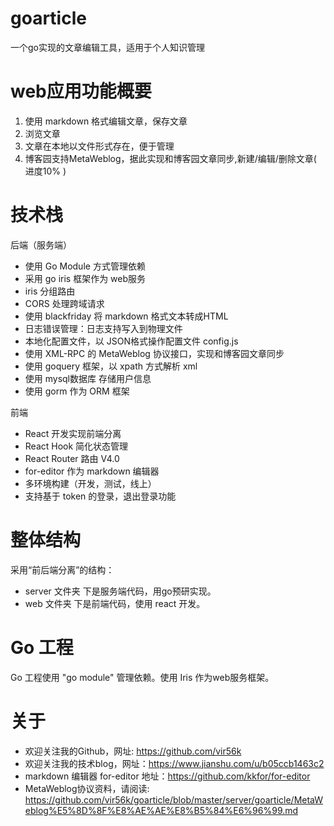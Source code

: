 # goarticle
一个go实现的文章编辑工具，适用于个人知识管理

# web应用功能概要
1. 使用 markdown 格式编辑文章，保存文章
2. 浏览文章
3. 文章在本地以文件形式存在，便于管理
4. 博客园支持MetaWeblog，据此实现和博客园文章同步,新建/编辑/删除文章( 进度10% )

# 技术栈
后端（服务端）
- 使用 Go Module 方式管理依赖
- 采用 go iris 框架作为 web服务
- iris 分组路由
- CORS 处理跨域请求
- 使用 blackfriday 将 markdown 格式文本转成HTML
- 日志错误管理：日志支持写入到物理文件
- 本地化配置文件，以 JSON格式操作配置文件 config.js
- 使用 XML-RPC 的 MetaWeblog 协议接口，实现和博客园文章同步
- 使用 goquery 框架，以 xpath 方式解析 xml
- 使用 mysql数据库 存储用户信息
- 使用 gorm 作为 ORM 框架

前端
- React 开发实现前端分离
- React Hook 简化状态管理
- React Router 路由 V4.0
- for-editor 作为 markdown 编辑器
- 多环境构建（开发，测试，线上）
- 支持基于 token 的登录，退出登录功能

# 整体结构
采用“前后端分离”的结构：
- server 文件夹 下是服务端代码，用go预研实现。
- web 文件夹 下是前端代码，使用 react 开发。

# Go 工程
Go 工程使用 "go module" 管理依赖。使用 Iris 作为web服务框架。


# 关于
- 欢迎关注我的Github，网址: https://github.com/vir56k
- 欢迎关注我的技术blog，网址：https://www.jianshu.com/u/b05ccb1463c2
- markdown 编辑器 for-editor 地址：https://github.com/kkfor/for-editor
- MetaWeblog协议资料，请阅读:
https://github.com/vir56k/goarticle/blob/master/server/goarticle/MetaWeblog%E5%8D%8F%E8%AE%AE%E8%B5%84%E6%96%99.md
